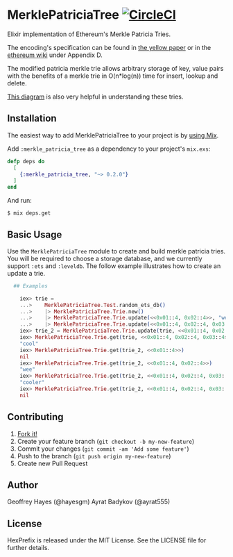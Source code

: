 # MerklePatriciaTree [![CircleCI](https://circleci.com/gh/exthereum/merkle_patricia_tree.svg?style=svg)](https://circleci.com/gh/exthereum/merkle_patricia_tree)

Elixir implementation of Ethereum's Merkle Patricia Tries.

The encoding's specification can be found in [the yellow paper](http://yellowpaper.io/) or in the [ethereum wiki](https://github.com/ethereum/wiki/wiki/RLP) under Appendix D.

The modified patricia merkle trie allows arbitrary storage of key, value pairs with the benefits of a merkle trie in O(n*log(n)) time for insert, lookup and delete.

[This diagram](https://i.stack.imgur.com/YZGxe.png) is also very helpful in understanding these tries.

## Installation

The easiest way to add MerklePatriciaTree to your project is by [using Mix](http://elixir-lang.org/getting-started/mix-otp/introduction-to-mix.html).

Add `:merkle_patricia_tree` as a dependency to your project's `mix.exs`:

```elixir
defp deps do
  [
    {:merkle_patricia_tree, "~> 0.2.0"}
  ]
end
```

And run:

    $ mix deps.get

## Basic Usage

Use the `MerklePatriciaTree` module to create and build merkle patricia tries. You will be required to choose
a storage database, and we currently support `:ets` and `:leveldb`. The follow example illustrates how to
create an update a trie.

```elixir
  ## Examples

    iex> trie =
    ...>    MerklePatriciaTree.Test.random_ets_db()
    ...>    |> MerklePatriciaTree.Trie.new()
    ...>    |> MerklePatriciaTree.Trie.update(<<0x01::4, 0x02::4>>, "wee")
    ...>    |> MerklePatriciaTree.Trie.update(<<0x01::4, 0x02::4, 0x03::4>>, "cool")
    iex> trie_2 = MerklePatriciaTree.Trie.update(trie, <<0x01::4, 0x02::4, 0x03::4>>, "cooler")
    iex> MerklePatriciaTree.Trie.get(trie, <<0x01::4, 0x02::4, 0x03::4>>) 
    "cool"
    iex> MerklePatriciaTree.Trie.get(trie_2, <<0x01::4>>)
    nil
    iex> MerklePatriciaTree.Trie.get(trie_2, <<0x01::4, 0x02::4>>)
    "wee"
    iex> MerklePatriciaTree.Trie.get(trie_2, <<0x01::4, 0x02::4, 0x03::4>>)
    "cooler"
    iex> MerklePatriciaTree.Trie.get(trie_2, <<0x01::4, 0x02::4, 0x03::4, 0x04::4>>)
    nil
```

## Contributing

1. [Fork it!](https://github.com/exthereum/merkle_patricia_trie/fork)
2. Create your feature branch (`git checkout -b my-new-feature`)
3. Commit your changes (`git commit -am 'Add some feature'`)
4. Push to the branch (`git push origin my-new-feature`)
5. Create new Pull Request

## Author

Geoffrey Hayes (@hayesgm)
Ayrat Badykov (@ayrat555)

## License

HexPrefix is released under the MIT License. See the LICENSE file for further details.
